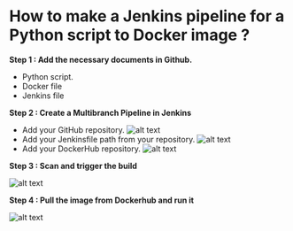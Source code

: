 # How to make a Jenkins pipeline for a Python script to Docker image ?

**Step 1 : Add the necessary documents in Github.**

- Python script. 
- Docker file
- Jenkins file

**Step 2 : Create a Multibranch Pipeline in Jenkins**
- Add your GitHub repository.
![alt text](BranchSource.jpg)
- Add your Jenkinsfile path from your repository.
![alt text](Build.jpg)
- Add your DockerHub repository.
![alt text](Dockerconf.jpg)

**Step 3 : Scan and trigger the build**

![alt text](Scan.jpg)

**Step 4 : Pull the image from Dockerhub and run it**

![alt text](Dockercontainer.png)
